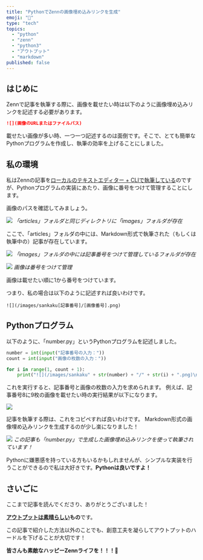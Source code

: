 ```yaml
---
title: "PythonでZennの画像埋め込みリンクを生成"
emoji: "🐍"
type: "tech"
topics:
  - "python"
  - "zenn"
  - "python3"
  - "アウトプット"
  - "markdown"
published: false
---
```


## はじめに

Zennで記事を執筆する際に、画像を載せたい時は以下のように画像埋め込みリンクを記述する必要があります。

```md
![](画像のURLまたはファイルパス)
```

載せたい画像が多い時、一つ一つ記述するのは面倒です。そこで、とても簡単なPythonプログラムを作成し、執筆の効率を上げることにしました。

## 私の環境

私はZennの記事を[ローカルのテキストエディター + CLIで執筆している](https://zenn.dev/zenn/articles/editor-guide#2.-%E3%83%AD%E3%83%BC%E3%82%AB%E3%83%AB%E3%81%AE%E3%83%86%E3%82%AD%E3%82%B9%E3%83%88%E3%82%A8%E3%83%87%E3%82%A3%E3%82%BF%E3%83%BC-%2B-cli)のですが、Pythonプログラムの実装にあたり、画像に番号をつけて管理することにします。

画像のパスを確認してみましょう。

![](/images/sankaku25/1.png)
*「articles」フォルダと同じディレクトリに「images」フォルダが存在*

ここで、「articles」フォルダの中には、Markdown形式で執筆された（もしくは執筆中の）記事が存在しています。

![](/images/sankaku25/3.png)
*「images」フォルダの中には記事番号をつけて管理しているフォルダが存在*

![](/images/sankaku25/5.png)
*画像は番号をつけて管理*

画像は載せたい順に1から番号をつけています。

つまり、私の場合は以下のように記述すれば良いわけです。

```md:私の場合
![](/images/sankaku[記事番号]/[画像番号].png)
```

## Pythonプログラム

以下のように、「number.py」というPythonプログラムを記述しました。

```py:私の作成したnumber.py
number = int(input("記事番号の入力："))
count = int(input("画像の枚数の入力："))

for i in range(1, count + 1):
    print("![](/images/sankaku" + str(number) + "/" + str(i) + ".png)\n")
```

これを実行すると、記事番号と画像の枚数の入力を求められます。
例えば、記事番号8に9枚の画像を載せたい時の実行結果が以下になります。

![](/images/sankaku25/2.png)

記事を執筆する際は、これをコピペすれば良いわけです。
Markdown形式の画像埋め込みリンクを生成するのが少し楽になりました！

![](/images/sankaku25/4.png)
*この記事も「number.py」で生成した画像埋め込みリンクを使って執筆されています！*

Pythonに嫌悪感を持っている方もいるかもしれませんが、シンプルな実装を行うことができるので私は大好きです。**Pythonは良いですよ！**

## さいごに

ここまで記事を読んでくださり、ありがとうございました！

**[アウトプットは素晴らしい](https://zenn.dev/joho0724/articles/sankaku0724-newcreate6)もの**です。

この記事で紹介した方法以外のことでも、創意工夫を凝らしてアウトプットのハードルを下げることが大切です！

**皆さんも素敵なハッピーZennライフを！！！🌸**
